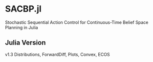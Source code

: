# SACBP.jl
Stochastic Sequential Action Control for Continuous-Time Belief Space Planning in Julia

## Julia Version
v1.3
Distributions, ForwardDiff, Plots, Convex, ECOS
